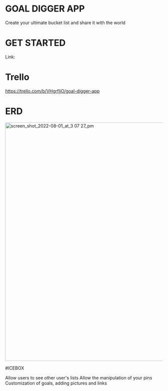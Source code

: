 # GOAL DIGGER APP

Create your ultimate bucket list and share it with the world

# GET STARTED

Link:

# Trello

https://trello.com/b/VHgrfIjO/goal-digger-app

# ERD

<img width="760" alt="screen_shot_2022-08-01_at_3 07 27_pm" src="https://user-images.githubusercontent.com/97631462/183489756-1d6e30a9-d852-4f4d-a57b-d1f54d6a798d.png">

#ICEBOX

Allow users to see other user's lists
Allow the manipulation of your pins
Customization of goals, adding pictures and links
